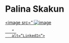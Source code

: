 # Palina Skakun


<a href=”https://www.linkedin.com/in/palinaskakun/”>

<image src=”
       ![image](https://user-images.githubusercontent.com/102822796/226855260-84b575ba-90a4-4931-8507-9f42e793f198.png)

       ” 
       alt=”LinkedIn”>

</a>



<!--
**palinaskakun/PalinaSkakun** is a ✨ _special_ ✨ repository because its `README.md` (this file) appears on your GitHub profile.

Here are some ideas to get you started:

- 🔭 I’m currently working on ...
- 🌱 I’m currently learning ...
- 👯 I’m looking to collaborate on ...
- 🤔 I’m looking for help with ...
- 💬 Ask me about ...
- 📫 How to reach me: ...
- 😄 Pronouns: ...
- ⚡ Fun fact: ...
-->
